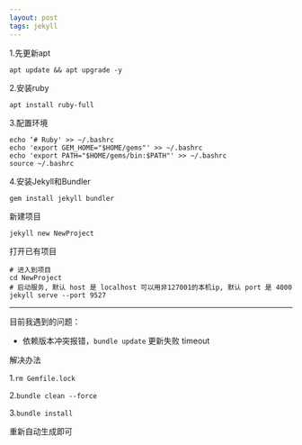 ```yaml
---
layout: post
tags: jekyll
---
```


1.先更新apt
```
apt update && apt upgrade -y
```

2.安装ruby
```
apt install ruby-full
```

3.配置环境
```
echo ‘# Ruby' >> ~/.bashrc
echo 'export GEM_HOME="$HOME/gems"' >> ~/.bashrc
echo 'export PATH="$HOME/gems/bin:$PATH"' >> ~/.bashrc
source ~/.bashrc
```

4.安装Jekyll和Bundler
```
gem install jekyll bundler
```

新建项目
```
jekyll new NewProject
```

打开已有项目
```
# 进入到项目
cd NewProject
# 启动服务, 默认 host 是 localhost 可以用非127001的本机ip, 默认 port 是 4000
jekyll serve --port 9527
```

---

目前我遇到的问题：

- 依赖版本冲突报错，`bundle update` 更新失败 timeout

解决办法

1.`rm Gemfile.lock`

2.`bundle clean --force`

3.`bundle install`

重新自动生成即可
